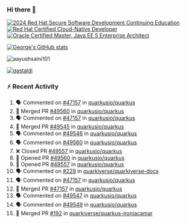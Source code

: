 ### Hi there 👋

<!--START_SECTION:badges-->
[![2024 Red Hat Secure Software Development Continuing Education](https://images.credly.com/size/110x110/images/36a76b78-c5bf-45cf-ac2c-48c3825260c7/blob)](http://www.credly.com/badges/c86e9a17-d2c3-4554-b890-7d0521710eb6 "2024 Red Hat Secure Software Development Continuing Education")
[![Red Hat Certified Cloud-Native Developer](https://images.credly.com/size/110x110/images/12ef4e4e-3d8d-4caf-9ab1-858c5bcb9619/image.png)](http://www.credly.com/badges/b6402e31-0894-48e6-b488-e2e551dcc809 "Red Hat Certified Cloud-Native Developer")
[![Oracle Certified Master, Java EE 5 Enterprise Architect](https://images.credly.com/size/110x110/images/1fa3549c-674c-4779-b3d6-d7d64eac2c23/Oracle-Certification-badge_OC-Master.png)](http://www.credly.com/badges/2565574e-b81d-410e-ab7d-24666ddcbe00 "Oracle Certified Master, Java EE 5 Enterprise Architect")
<!--END_SECTION:badges-->

[![George's GitHub stats](https://github-readme-stats.vercel.app/api?username=gastaldi&show=reviews,prs_merged&hide=contribs,prs&theme=transparent&show_icons=true)](https://github.com/anuraghazra/github-readme-stats)

<p align="left"> <img src="https://komarev.com/ghpvc/?username=gastaldi&label=Profile%20views&color=0e75b6&style=for-the-badge" alt="aayushsaini101" /> </p>

<p align="left"> <a href="https://github.com/ryo-ma/github-profile-trophy"><img src="https://github-profile-trophy.vercel.app/?username=gastaldi" alt="gastaldi" /></a> </p>

### :zap: Recent Activity

<!--START_SECTION:activity-->
1. 🗣 Commented on [#47157](https://github.com/quarkusio/quarkus/pull/47157#issuecomment-3194505034) in [quarkusio/quarkus](https://github.com/quarkusio/quarkus)
2. 🎉 Merged PR [#49560](https://github.com/quarkusio/quarkus/pull/49560) in [quarkusio/quarkus](https://github.com/quarkusio/quarkus)
3. 🗣 Commented on [#47157](https://github.com/quarkusio/quarkus/pull/47157#issuecomment-3193678505) in [quarkusio/quarkus](https://github.com/quarkusio/quarkus)
4. 🎉 Merged PR [#49545](https://github.com/quarkusio/quarkus/pull/49545) in [quarkusio/quarkus](https://github.com/quarkusio/quarkus)
5. 🗣 Commented on [#49546](https://github.com/quarkusio/quarkus/pull/49546#issuecomment-3192487132) in [quarkusio/quarkus](https://github.com/quarkusio/quarkus)
6. 🗣 Commented on [#49560](https://github.com/quarkusio/quarkus/pull/49560#issuecomment-3192285767) in [quarkusio/quarkus](https://github.com/quarkusio/quarkus)
7. ❌ Closed PR [#49557](https://github.com/quarkusio/quarkus/pull/49557) in [quarkusio/quarkus](https://github.com/quarkusio/quarkus)
8. 💪 Opened PR [#49560](https://github.com/quarkusio/quarkus/pull/49560) in [quarkusio/quarkus](https://github.com/quarkusio/quarkus)
9. 💪 Opened PR [#49557](https://github.com/quarkusio/quarkus/pull/49557) in [quarkusio/quarkus](https://github.com/quarkusio/quarkus)
10. 🗣 Commented on [#229](https://github.com/quarkiverse/quarkiverse-docs/pull/229#issuecomment-3190540834) in [quarkiverse/quarkiverse-docs](https://github.com/quarkiverse/quarkiverse-docs)
11. 🗣 Commented on [#47157](https://github.com/quarkusio/quarkus/pull/47157#issuecomment-3190237924) in [quarkusio/quarkus](https://github.com/quarkusio/quarkus)
12. 🎉 Merged PR [#47157](https://github.com/quarkusio/quarkus/pull/47157) in [quarkusio/quarkus](https://github.com/quarkusio/quarkus)
13. 🗣 Commented on [#49547](https://github.com/quarkusio/quarkus/pull/49547#issuecomment-3190232241) in [quarkusio/quarkus](https://github.com/quarkusio/quarkus)
14. 🗣 Commented on [#49549](https://github.com/quarkusio/quarkus/pull/49549#issuecomment-3190231769) in [quarkusio/quarkus](https://github.com/quarkusio/quarkus)
15. 🎉 Merged PR [#192](https://github.com/quarkiverse/quarkus-ironjacamar/pull/192) in [quarkiverse/quarkus-ironjacamar](https://github.com/quarkiverse/quarkus-ironjacamar)
<!--END_SECTION:activity-->
